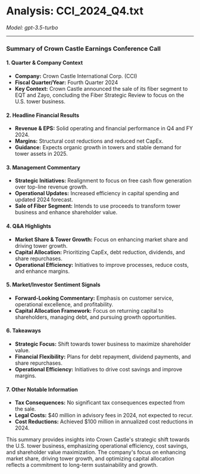 # Analysis: CCI_2024_Q4.txt

*Model: gpt-3.5-turbo*

---

### Summary of Crown Castle Earnings Conference Call

#### 1. Quarter & Company Context
- **Company:** Crown Castle International Corp. (CCI)
- **Fiscal Quarter/Year:** Fourth Quarter 2024
- **Key Context:** Crown Castle announced the sale of its fiber segment to EQT and Zayo, concluding the Fiber Strategic Review to focus on the U.S. tower business.

#### 2. Headline Financial Results
- **Revenue & EPS:** Solid operating and financial performance in Q4 and FY 2024.
- **Margins:** Structural cost reductions and reduced net CapEx.
- **Guidance:** Expects organic growth in towers and stable demand for tower assets in 2025.

#### 3. Management Commentary
- **Strategic Initiatives:** Realignment to focus on free cash flow generation over top-line revenue growth.
- **Operational Updates:** Increased efficiency in capital spending and updated 2024 forecast.
- **Sale of Fiber Segment:** Intends to use proceeds to transform tower business and enhance shareholder value.

#### 4. Q&A Highlights
- **Market Share & Tower Growth:** Focus on enhancing market share and driving tower growth.
- **Capital Allocation:** Prioritizing CapEx, debt reduction, dividends, and share repurchases.
- **Operational Efficiency:** Initiatives to improve processes, reduce costs, and enhance margins.

#### 5. Market/Investor Sentiment Signals
- **Forward-Looking Commentary:** Emphasis on customer service, operational excellence, and profitability.
- **Capital Allocation Framework:** Focus on returning capital to shareholders, managing debt, and pursuing growth opportunities.

#### 6. Takeaways
- **Strategic Focus:** Shift towards tower business to maximize shareholder value.
- **Financial Flexibility:** Plans for debt repayment, dividend payments, and share repurchases.
- **Operational Efficiency:** Initiatives to drive cost savings and improve margins.

#### 7. Other Notable Information
- **Tax Consequences:** No significant tax consequences expected from the sale.
- **Legal Costs:** $40 million in advisory fees in 2024, not expected to recur.
- **Cost Reductions:** Achieved $100 million in annualized cost reductions in 2024.

This summary provides insights into Crown Castle's strategic shift towards the U.S. tower business, emphasizing operational efficiency, cost savings, and shareholder value maximization. The company's focus on enhancing market share, driving tower growth, and optimizing capital allocation reflects a commitment to long-term sustainability and growth.